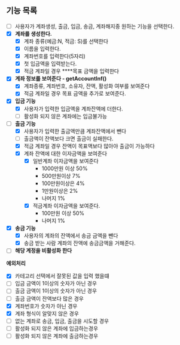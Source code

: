## 기능 목록
-[ ] 사용자가 계좌생성, 출금, 입금, 송금, 계좌해지중 원하는 기능을 선택한다.
- [x]  **계좌를 생성한다.**
    - [x]  계좌 종류(예금:N, 적금: S)를 선택한다
    - [x]  이름을 입력한다.
    - [x]  계좌번호를 입력한다(5자리)
    - [x]  첫 입금액을 입력받는다.
    - [x]  적금 계좌일 경우 ****목표 금액을 입력한다
- [x]  **계좌 정보를 보여준다 -  getAccountInf()**
    - [x]  계좌종류, 계좌번호, 소유자, 잔액, 활성화 여부를 보여준다
    - [x]  적금 계좌일 경우 목표 금액을 추가로 보여준다.
- [x]  **입금 기능**
    - [x]  사용자가 입력한 입금액을 계좌잔액에 더한다.
    - [ ]  활성화 되지 않은 계좌에는 입금불가능
- [ ]  **출금 기능**
    - [x]  사용자가 입력한 출금액만큼 계좌잔액에서 뺀다
    - [ ]  출금액이 잔액보다 크면 출금이 실패한다.
    - [x]  적금 계좌일 경우 잔액이 목표액보다 많아야 출금이 가능하다
    - [x]  계좌 잔액에 대한 이자금액을 보여준다
        - [x]  일반계좌 이자금액을 보여준다
            - 1000만원 이상 50%
            - 500만원이상 7%
            - 100만원이상은 4%
            - 1만원이상은 2%
            - 나머지 1%
        - [x]  적금계좌 이자금액을 보여준다.
            - 100만원 이상 50%
            - 나머지 1%
- [x]  **송금 기능**
    - [x]  사용자의 계좌의 잔액에서 송금 금액을 뺀다
    - [x]  송금 받는 사람 계좌의 잔액에 송금금액을 거해준다.
- [ ]  **해당 계정을 비활성화 한다**

**예외처리**
- [x]  카테고리 선택에서 잘못된 값을 입력 했을떄
- [ ]  입금 금액이 1이상의 숫자가 아닌 경우
- [ ]  출금 금액이 1이상의 숫자가 아닌 경우
- [ ]  출금 금액이 잔액보다 많은 경우
- [x]  계좌번호가 숫자가 아닌 경우
- [x]  계좌 형식이 알맞지 않은 경우
- [ ]  없는 계좌로 송금, 입금, 출금을 시도할 경우
- [ ]  활성화 되지 않은 계좌에 입금하는경우
- [ ]  활성화 되지 않은 계좌에 출금하는경우